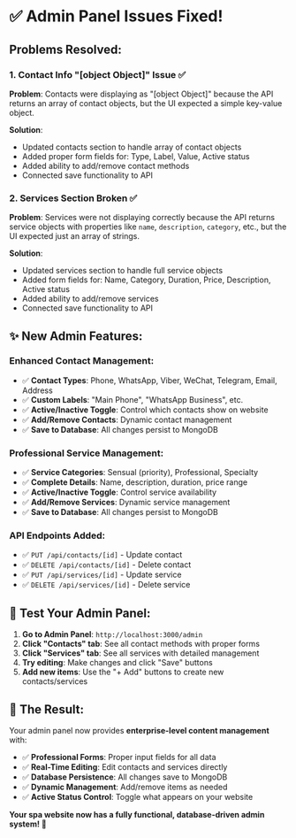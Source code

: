 # ✅ Admin Panel Issues Fixed!

## Problems Resolved:

### 1. **Contact Info "[object Object]" Issue** ✅

**Problem**: Contacts were displaying as "[object Object]" because the API returns an array of contact objects, but the UI expected a simple key-value object.

**Solution**:

- Updated contacts section to handle array of contact objects
- Added proper form fields for: Type, Label, Value, Active status
- Added ability to add/remove contact methods
- Connected save functionality to API

### 2. **Services Section Broken** ✅

**Problem**: Services were not displaying correctly because the API returns service objects with properties like `name`, `description`, `category`, etc., but the UI expected just an array of strings.

**Solution**:

- Updated services section to handle full service objects
- Added form fields for: Name, Category, Duration, Price, Description, Active status
- Added ability to add/remove services
- Connected save functionality to API

## ✨ New Admin Features:

### **Enhanced Contact Management:**

- ✅ **Contact Types**: Phone, WhatsApp, Viber, WeChat, Telegram, Email, Address
- ✅ **Custom Labels**: "Main Phone", "WhatsApp Business", etc.
- ✅ **Active/Inactive Toggle**: Control which contacts show on website
- ✅ **Add/Remove Contacts**: Dynamic contact management
- ✅ **Save to Database**: All changes persist to MongoDB

### **Professional Service Management:**

- ✅ **Service Categories**: Sensual (priority), Professional, Specialty
- ✅ **Complete Details**: Name, description, duration, price range
- ✅ **Active/Inactive Toggle**: Control service availability
- ✅ **Add/Remove Services**: Dynamic service management
- ✅ **Save to Database**: All changes persist to MongoDB

### **API Endpoints Added:**

- ✅ `PUT /api/contacts/[id]` - Update contact
- ✅ `DELETE /api/contacts/[id]` - Delete contact
- ✅ `PUT /api/services/[id]` - Update service
- ✅ `DELETE /api/services/[id]` - Delete service

## 🎯 **Test Your Admin Panel:**

1. **Go to Admin Panel**: `http://localhost:3000/admin`
2. **Click "Contacts" tab**: See all contact methods with proper forms
3. **Click "Services" tab**: See all services with detailed management
4. **Try editing**: Make changes and click "Save" buttons
5. **Add new items**: Use the "+ Add" buttons to create new contacts/services

## 💫 **The Result:**

Your admin panel now provides **enterprise-level content management** with:

- ✅ **Professional Forms**: Proper input fields for all data
- ✅ **Real-Time Editing**: Edit contacts and services directly
- ✅ **Database Persistence**: All changes save to MongoDB
- ✅ **Dynamic Management**: Add/remove items as needed
- ✅ **Active Status Control**: Toggle what appears on your website

**Your spa website now has a fully functional, database-driven admin system! 🚀**
